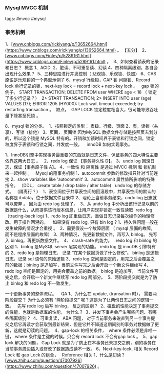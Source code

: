 ### Mysql MVCC 机制

tags: #mvcc #mysql 

### 事务机制

1、[www.cnblogs.com/rickiyang/p/13652664.html](https://www.cnblogs.com/rickiyang/p/13652664.html) 。 【五分】
 2、[www.cnblogs.com/Finley/p/5289161.html](https://www.cnblogs.com/Finley/p/5289161.html) 。 
 3、如何查看锁表的记录和日志？  概念 1、ACID  2、脏读、不可重复读、幻读
4、四种隔离级别。各自会出现什么效果？ 
5、三种思路进行并发控制（ 悲观锁、乐观锁、快照）
6、CAS原语是乐观锁的一个典型示例子 6、mysql 行级锁，GAP 锁 间隙锁、Record lock 单行记录的锁、next-key lock = record lock + next-key lock 。  
gap 锁的例子， START TRANSACTION;
 DELETE FROM user WHERE age < 18 （ 锁定了多少行记录？）  2> START TRANSACTION;
2> INSERT INTO user (age) VALUES (17);
ERROR 1205 (HY000): Lock wait timeout exceeded; try restarting transaction 。  缺点，  GAP LOCK 锁定粒度相当大，很可能导致吞吐量下降甚至死锁 。

 
8、mysql 锁的分类。 
    1、按照锁定的类型： 表级、行级、页面 2、表，读锁（共享）、写锁（排他）
3、页面， 页面锁 因为MySQL 数据文件存储是按照页去划分的，所以这个锁是 MySQL 特有的。开销和加锁时间界于表锁和行锁之间，锁定粒度界于表锁和行锁之间，并发度一般。    innoDB 如何实现事务。

1、InnoDB引擎中实现事务最重要的东西就是日志文件，保证事务的四大特性主要依靠这两大日志 。   2、redo log 保证 【事务持久性 D】。
3、undo log 回滚日志，保证【事务原子性 A】。
4、一致性 和 隔离性 是通过 MVCC 机制 和 锁机制来一起控制 。   Mysql 的隐事务机制
1、autocommit 参数的修改指只针对当前连接
2、show variables like 'autocommit' 3、autocommit 属性值所影响的特殊指令。 （DDL， create table / drop table / alter table)   undo log 的存储方式。 （隔离行？） 
1、表空间位于共享表空间的回滚段中，共享表空间的默认的名称是 ibdata，位于数据文件目录中 2、理论上当前事务结束，undo log 日志就可以废弃 。 因为由 redo log 处理了。  3、从 undo log 中分析出该行记录以前的数据是什么，从而提供该行版本信息，让用户实现非锁定一致性读取  redo log （tracing-back log) 1、redo log 即重做日志，重做日志记录每次操作的物理修改。用于操作回溯的。    如果没有 redo log, 只有 bin log ?
1、持久性问题一般在发生故障的情况才会重视 。  2、需要假设一个故障层面 （ mysql 层面的故障，而不是程序层面的故障） 3、两种情况， 先更新数据文件，再写入 binlog。 先写入 binlog，再更新数据文件。  4、 crash-safe 的能力。   redo log 和 binlog 的区别
1、binlog 是MySQL server 层实现的功能。 redo log 是 innoDB 引擎特有的 2、redo log 是物理日志， 记录 “在某个数据页做了什么修改”。 binlog 是逻辑日志，记录 sql 语句的原始逻辑 3、redo log 空间是固定的，用完之后会覆盖之前的数据；binlog 是追加写，当前文件写完之后会开启一个新文件继续写 4、redo log 空间是固定的，用完会覆盖之前的数据。 binlog 是追加写， 当前文件写完之后，会开启一个新文件继续写 redo log 两部分。  5、两阶段提交就是为了防止 binlog 和 redo log 不一致发生。

一个更新事务的整体流程。    QA 1、为什么在 update, (transation 时）， 
需要两阶段提交？ 为什么必须有 “两阶段提交” 呢？这是为了让两份日志之间的逻辑一致。  
先写 redo log 后写 binlog， 反之的区别？ 
2、磁盘的性能决定了事务提交的性能，也就是数据库的性能， 为什么？ 
3、并发下事务会产生哪些问题、有哪些隔离级别？ 
4、可重复读， ABA 问题， 对于当前事务来说直到另一个事务提交之后它再读才会获取到最新结果，但是它并不知道这期间别的事务对数据做了更新，这就是幻读的问题。 
 4、gap-lock 的相关条件，  where 条件必须是非唯一键， where 条件是主键的时候，只会有 record lock 不会有gap lock 。
 5、gap lock 解决的问题， Gap Lock 就是为了防止在本事务还未提交之前，别的事务在当前事务周边插入或修改了数据造成读不一致。
6、Next-key-lock, 相关 Record Lock 和 gap Lock 的组合，   Reference 相关
1、什么是幻读？[www.zhihu.com/question/47007926](https://www.zhihu.com/question/47007926) 。


